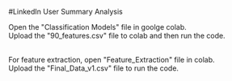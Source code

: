 
#LinkedIn User Summary Analysis

Open the "Classification Models" file in goolge colab.</br>
Upload the "90_features.csv" file to colab and then run the code.</br></br>

For feature extraction, open "Feature_Extraction" file in colab.</br>
Upload the "Final_Data_v1.csv" file to run the code.

